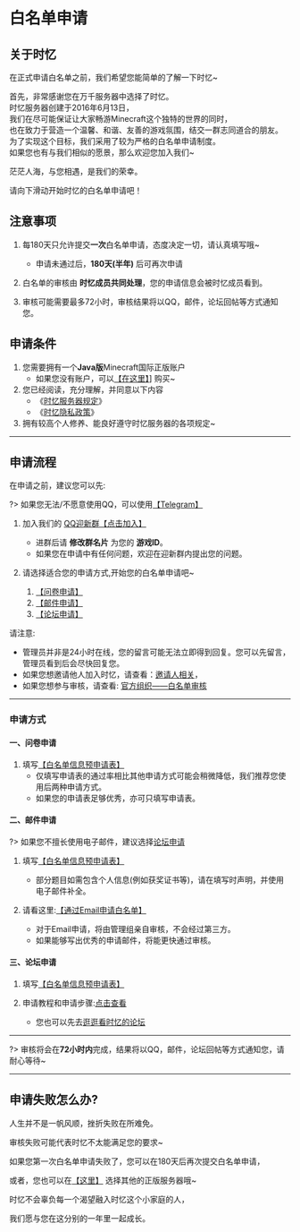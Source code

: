 # 白名单申请

## 关于时忆

在正式申请白名单之前，我们希望您能简单的了解一下时忆~

首先，非常感谢您在万千服务器中选择了时忆。    
时忆服务器创建于2016年6月13日，  
我们在尽可能保证让大家畅游Minecraft这个独特的世界的同时，  
也在致力于营造一个温馨、和谐、友善的游戏氛围，结交一群志同道合的朋友。  
为了实现这个目标，我们采用了较为严格的白名单申请制度。  
如果您也有与我们相似的愿景，那么欢迎您加入我们~  

茫茫人海，与您相遇，是我们的荣幸。

请向下滑动开始时忆的白名单申请吧！

## 注意事项

1. 每180天只允许提交**一次**白名单申请，态度决定一切，请认真填写哦~
    - 申请未通过后，**180天(半年)** 后可再次申请
    
2. 白名单的审核由 **时忆成员共同处理**，您的申请信息会被时忆成员看到。

3. 审核可能需要最多72小时，审核结果将以QQ，邮件，论坛回帖等方式通知您。

## 申请条件

1. 您需要拥有一个**Java版**Minecraft国际正版账户
    - 如果您没有账户，可以[【在这里】](https://minecraft.net)] 购买~
2. 您已经阅读，充分理解，并同意以下内容
    - 《[时忆服务器规定](/zh-CN/join/rules.md)》
    - 《[时忆隐私政策](https://www.mcshiyi.com/blog/about/privacy-policy.html)》
3. 拥有较高个人修养、能良好遵守时忆服务器的各项规定~

------

## 申请流程

在申请之前，建议您可以先:

?> 如果您无法/不愿意使用QQ，可以使用[【Telegram】](https://t.me/joinchat/IdDH-Egtujuf1UzuCWznJw)

1. 加入我们的  [QQ迎新群【点击加入】](https://jq.qq.com/?_wv=1027&k=59H04f1)
    - 进群后请 **修改群名片** 为您的 **游戏ID**。
    - 如果您在申请中有任何问题，欢迎在迎新群内提出您的问题。

2. 请选择适合您的申请方式,开始您的白名单申请吧~
    1. [【问卷申请】](#一、问卷申请)
    2. [【邮件申请】](#二、邮件申请)
    3. [【论坛申请】](#三、论坛申请)
    
请注意:
- 管理员并非是24小时在线，您的留言可能无法立即得到回复。您可以先留言，管理员看到后会尽快回复您。
- 如果您想邀请他人加入时忆，请查看：[邀请人相关](/zh-CN/join/application/inviters.md)，
- 如果您想参与审核，请查看: [官方组织——白名单审核](/zh-CN/culture/group.md#1.时忆——白名单审核组)

------

### 申请方式

#### 一、问卷申请

1. 填写[【白名单信息预申请表】](https://wj.qq.com/s2/3175997/f522)
    - 仅填写申请表的通过率相比其他申请方式可能会稍微降低，我们推荐您使用后两种申请方式。
    - 如果您的申请表足够优秀，亦可只填写申请表。

#### 二、邮件申请

?> 如果您不擅长使用电子邮件，建议选择[论坛申请](#三、论坛申请)

1. 填写[【白名单信息预申请表】](https://wj.qq.com/s2/3175997/f522)
    - 部分题目如需包含个人信息(例如获奖证书等)，请在填写时声明，并使用电子邮件补全。
    
2. 请看这里:[【通过Email申请白名单】](/zh-CN/join/application/whitelist-by-email.md)
    - 对于Email申请，将由管理组亲自审核，不会经过第三方。
    - 如果能够写出优秀的申请邮件，将能更快通过审核。

#### 三、论坛申请

1. 填写[【白名单信息预申请表】](https://wj.qq.com/s2/3175997/f522)

2. 申请教程和申请步骤:[点击查看](https://bbs.mcshiyi.com/d/27)
    - 您也可以先去[逛逛看时忆的论坛](https://bbs.mcshiyi.com)


------

?> 审核将会在**72小时内**完成，结果将以QQ，邮件，论坛回帖等方式通知您，请耐心等待~

------

## 申请失败怎么办?

人生并不是一帆风顺，挫折失败在所难免。

审核失败可能代表时忆不太能满足您的要求~  

如果您第一次白名单申请失败了，您可以在180天后再次提交白名单申请，  

或者，您也可以在[【这里】](http://www.mcbbs.net/forum-server-1.html) 选择其他的正版服务器哦~  

时忆不会辜负每一个渴望融入时忆这个小家庭的人，  

我们愿与您在这分别的一年里一起成长。  
